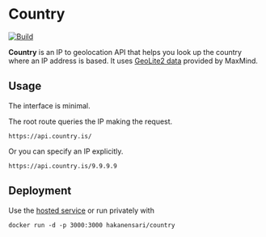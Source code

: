 # Country

[![Build](https://github.com/hakanensari/country/workflows/build/badge.svg)](https://github.com/hakanensari/country/actions)

**Country** is an IP to geolocation API that helps you look up the country where an IP address is based. It uses [GeoLite2 data](http://dev.maxmind.com/geoip/geoip2/geolite2/) provided by MaxMind.

## Usage

The interface is minimal.

The root route queries the IP making the request.

```
https://api.country.is/
```

Or you can specify an IP explicitly.

```
https://api.country.is/9.9.9.9
```

## Deployment

Use the [hosted service](https://api.country.is) or run privately with

```
docker run -d -p 3000:3000 hakanensari/country
```
